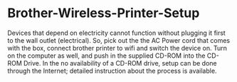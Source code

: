 # Brother-Wireless-Printer-Setup
Devices that depend on electricity cannot function without plugging it first to the wall outlet (electrical). So, pick out the the AC Power cord that comes with the box, connect brother printer to wifi and switch the device on. Turn on the computer as well, and push in the supplied CD-ROM into the CD-ROM Drive. In the no availability of a CD-ROM drive, setup can be done through the Internet; detailed instruction about the process is available.
